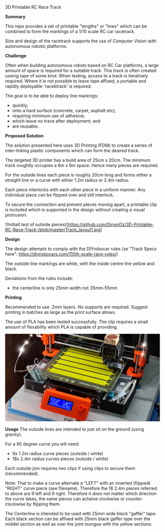 3D Printable RC Race Track

**Summary**

This repo provides a set of printable "lengths" or "lines" which can be combined to form the markings of a 1/10 scale RC car racetrack.

Size and design of the racetrack supports the use of Computer Vision with autonomous robotic platforms.

**Challenge**

Often when building autonomous robots based on RC Car platforms, a large amount of space is required for a suitable track. This track is often created useing tape of some kind.
When testing, access to a track is iteratively required. Where it is not possible to leave tape affixed, a portable and rapidly deployable 'racektrack' is required. 

The goal is to be able to deploy line markings:
* quickly;
* onto a hard surface (concrete, carpet, asphalt etc);
* requiring minimum use of adhesive;
* which leave no trace after deployment; and
* are reusable.

**Proposed Solution** 

The solution presented here uses 3D Printing (FDM) to create a series of inter-linking plastic components which can form the desired track.

The targeted 3D printer has a build area of 25cm x 20cm. The minimum track roughtly occupies a 6m x 6m space. Hence many pieces are required. 

For the outside lines each piece is roughly 20cm long and forms either a straight line or a curve with either 1.2m radius or 2.4m radius.

Each piece interlocks with each other piece in a uniform manner. Any individual piece can be flipped over and still interlock. 

To secure the connection and prevent pieces moving apart, a printable clip is included which is supported in the design without creating a visual protrusion. 

!(Initiatl test of outside pieces)[https://github.com/DingoOz/3D-Printable-RC-Race-Track-/blob/master/Track_layout1.jpg]

**Design**

The design attempts to comply with the DIYrobocar rules (se "Track Specs here": https://diyrobocars.com/110th-scale-race-rules/)

The outside line markings are white, with the inside centre line yellow and black.

Deviations from the rules include:
* the centerline is only 25mm width not 35mm-55mm


**Printing**

Recommended to use .2mm layers. No supports are required. Suggest printing in batches as large as the print surface allows.

The use of PLA has been tested successfully. The clip requires a small amount of flexability which PLA is capable of providing.

![Printing Yellow Lines](https://github.com/DingoOz/3D-Printable-RC-Race-Track-/blob/master/Printing%20centerlines.jpg)

**Usage**
The outside lines are intended to just sit on the ground (using gravity).

For a 90 degree curve you will need:
* 9x 1.2m radius curve pieces (outside / white)
* 18x 2.4m radius curves pieces (outside / white)

Each outside join requires two clips if using clips to secure them (recommended).

Note: That to make a curve alternate a "LEFT" with an inverted (flipped) "RIGHT" curve piece (see filename). Therefore the 18 2.4m pieces referred to above are 9 left and 9 right. Therefore it does not matter which direction the curve takes, the same pieces can acheive clockwise or counter-clockwise by flipping them.

The Centerline is intended to be used with 25mm wide black "gaffer" tape. Each black section can be affixed with 25mm black gaffer tape over the middel section as well as over the joint toungue with the yellow sections.




 
 
